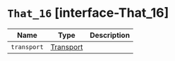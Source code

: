 # `That_16` [interface-That_16]

| Name | Type | Description |
| - | - | - |
| `transport` | [Transport](./Transport.md) | &nbsp; |
